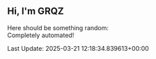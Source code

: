 ## Hi, I'm GRQZ
Here should be something random:  
Completely automated!

Last Update: 2025-03-21 12:18:34.839613+00:00
